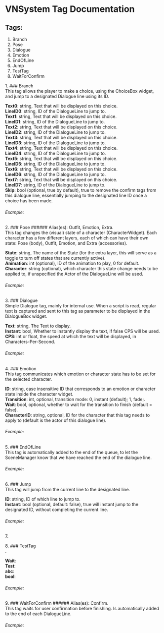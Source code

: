 # VNSystem Tag Documentation      ## Tags:   1. Branch  2. Pose  3. Dialogue  4. Emotion  5. EndOfLine  6. Jump  8. TestTag  9. WaitForConfirm    1\. ### Branch  This tag allows the player to make a choice, using the ChoiceBox widget, and jump to a designated Dialogue line using its ID.    **Text0**: string, Text that will be displayed on this choice.  **LineID0**: string, ID of the DialogueLine to jump to.  **Text1**: string, Text that will be displayed on this choice.  **LineID1**: string, ID of the DialogueLine to jump to.  **Text2**: string, Text that will be displayed on this choice.  **LineID2**: string, ID of the DialogueLine to jump to.  **Text3**: string, Text that will be displayed on this choice.  **LineID3**: string, ID of the DialogueLine to jump to.  **Text4**: string, Text that will be displayed on this choice.  **LineID4**: string, ID of the DialogueLine to jump to.  **Text5**: string, Text that will be displayed on this choice.  **LineID5**: string, ID of the DialogueLine to jump to.  **Text6**: string, Text that will be displayed on this choice.  **LineID6**: string, ID of the DialogueLine to jump to.  **Text7**: string, Text that will be displayed on this choice.  **LineID7**: string, ID of the DialogueLine to jump to.  **Skip**: bool (optional, true by default), true to remove the confirm tags from this dialogue line, essentially jumping to the designated line ID once a choice has been made.  ###### Example:   >           2\. ### Pose ###### Alias(es): Outfit, Emotion, Extra.  This tag changes the (visual) state of a character (CharacterWidget). Each character has a few different layers, each of which can have their own state: Pose (body), Outfit, Emotion, and Extra (accessories).    **State**: string, The name of the State (for the extra layer, this will serve as a toggle to turn off states that are currently active).  **Animation**: int (optional), ID of the animation to play, 0 for default.  **Character**: string (optional), which character this state change needs to be applied to, if unspecified the Actor of the DialogueLine will be used.  ###### Example:   >           3\. ### Dialogue  Simple Dialogue tag, mainly for internal use.
 When a script is read, regular text is captured and sent to this tag as parameter to be displayed in the DialogueBox widget.    **Text**: string, The Text to display.  **Instant**: bool, Whether to instantly display the text, if false CPS will be used.  **CPS**: int or float, the speed at which the text will be displayed, in Characters-Per-Second.  ###### Example:   >           4\. ### Emotion  This tag communicates which emotion or character state has to be set for the selected character.    **ID**: string, case insensitive ID that corresponds to an emotion or character state inside the character widget.  **Transition**: int, optional, transition mode: 0, instant (default); 1, fade;.  **Wait**: bool, optional, whether to wait for the transition to finish (default = false).  **CharacterID**: string, optional, ID for the character that this tag needs to apply to (default is the actor of this dialogue line).  ###### Example:   >           5\. ### EndOfLine  This tag is automatically added to the end of the queue, to let the SceneManager know that we have reached the end of the dialogue line.    ###### Example:   >           6\. ### Jump  This tag will jump from the current line to the designated line.    **ID**: string, ID of which line to jump to.  **Instant**: bool (optional, default: false), true will instant jump to the designated ID, without completing the current line.  ###### Example:   >           7\.         8\. ### TestTag  .    **Wait**:   **Test**:   **abc**:   **bool**:   ###### Example:   >           9\. ### WaitForConfirm ###### Alias(es): Confirm.  This tag waits for user confirmation before finishing. Is automatically added to the end of each DialogueLine.    ###### Example:   >           